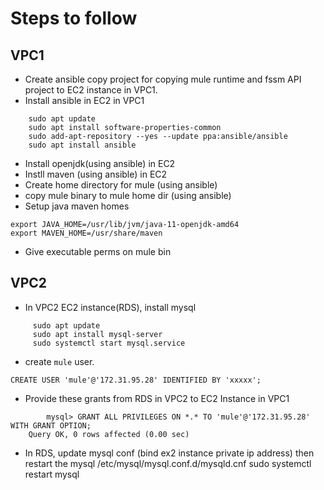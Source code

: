 # Steps to follow

## VPC1

- Create ansible copy project for copying mule runtime and fssm API project to EC2 instance in VPC1.
- Install ansible in EC2 in VPC1
 ```
	 sudo apt update
	 sudo apt install software-properties-common
	 sudo add-apt-repository --yes --update ppa:ansible/ansible
	 sudo apt install ansible
  ```
  
- Install openjdk(using ansible) in EC2
- Instll maven (using ansible) in EC2
- Create home directory for mule (using ansible)
- copy mule binary to mule home dir (using ansible)
- Setup java maven homes
```
export JAVA_HOME=/usr/lib/jvm/java-11-openjdk-amd64
export MAVEN_HOME=/usr/share/maven
```
- Give executable perms on mule bin 

## VPC2

- In VPC2 EC2 instance(RDS), install mysql
```
     sudo apt update
     sudo apt install mysql-server
     sudo systemctl start mysql.service
```
- create `mule` user.
```
CREATE USER 'mule'@'172.31.95.28' IDENTIFIED BY 'xxxxx';
```
	
- Provide these grants from RDS in VPC2 to EC2 Instance in VPC1
```
        mysql> GRANT ALL PRIVILEGES ON *.* TO 'mule'@'172.31.95.28' WITH GRANT OPTION;
	Query OK, 0 rows affected (0.00 sec)
```

- In RDS, update mysql conf (bind ex2 instance private ip address) then restart the mysql 
  /etc/mysql/mysql.conf.d/mysqld.cnf
  sudo systemctl restart mysql
